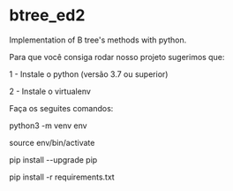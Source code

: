 # btree_ed2
Implementation of B tree's methods with python.

Para que você consiga rodar nosso projeto sugerimos que:

1 - Instale o python  (versão 3.7 ou superior)

2 - Instale o virtualenv

Faça os seguites comandos:

python3 -m venv env

source env/bin/activate

pip install --upgrade pip

pip install -r requirements.txt

